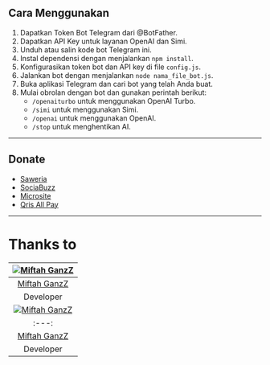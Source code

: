 ## Cara Menggunakan

1. Dapatkan Token Bot Telegram dari @BotFather.
2. Dapatkan API Key untuk layanan OpenAI dan Simi.
3. Unduh atau salin kode bot Telegram ini.
4. Instal dependensi dengan menjalankan `npm install`.
5. Konfigurasikan token bot dan API key di file `config.js`.
6. Jalankan bot dengan menjalankan `node nama_file_bot.js`.
7. Buka aplikasi Telegram dan cari bot yang telah Anda buat.
8. Mulai obrolan dengan bot dan gunakan perintah berikut:
   - `/openaiturbo` untuk menggunakan OpenAI Turbo.
   - `/simi` untuk menggunakan Simi.
   - `/openai` untuk menggunakan OpenAI.
   - `/stop` untuk menghentikan AI.

----------
## Donate
- [Saweria](https://saweria.co/miftahganz)
- [SociaBuzz](https://sociabuzz.com/miftahganz/tribe)
- [Microsite](https://s.id/miftahbotz)
- [Qris All Pay](https://telegra.ph/file/be286c967baac1546bd95.jpg)
----------
# Thanks to

| [![Miftah GanzZ](https://github.com/miftahganzz.png?size=100)](https://github.com/miftahganzz) |
| :---: |
| [Miftah GanzZ](https://github.com/miftahganzz) |
| Developer |
| [![Miftah GanzZ](https://github.com/miftahganzz.png?size=100)](https://github.com/miftahganzz) |
| :---: |
| [Miftah GanzZ](https://github.com/miftahganzz) |
| Developer |

